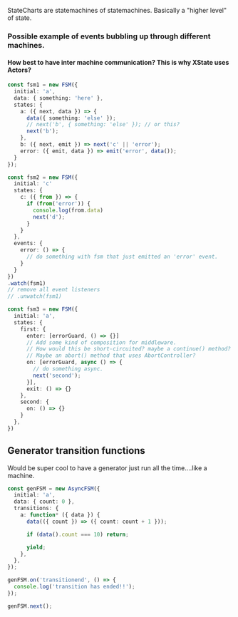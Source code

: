 StateCharts are statemachines of statemachines. Basically a "higher level" of state.

### Possible example of events bubbling up through different machines.

#### How best to have inter machine communication? This is why XState uses Actors?

```typescript
const fsm1 = new FSM({
  initial: 'a',
  data: { something: 'here' },
  states: {
    a: ({ next, data }) => {
      data({ something: 'else' });
      // next('b', { something: 'else' }); // or this?
      next('b');
    },
    b: ({ next, emit }) => next('c' || 'error');
    error: ({ emit, data }) => emit('error', data());
  }
});

const fsm2 = new FSM({
  initial: 'c'
  states: {
    c: ({ from }) => {
      if (from('error')) {
        console.log(from.data)
        next('d');
      }
    }
  },
  events: {
    error: () => {
      // do something with fsm that just emitted an 'error' event.
    }
  }
})
.watch(fsm1)
// remove all event listeners
// .unwatch(fsm1)

const fsm3 = new FSM({
  initial: 'a',
  states: {
    first: {
      enter: [errorGuard, () => {}]
      // Add some kind of composition for middleware.
      // How would this be short-circuited? maybe a continue() method?
      // Maybe an abort() method that uses AbortController?
      on: [errorGuard, async () => {
        // do something async.
        next('second');
      }],
      exit: () => {}
    },
    second: {
      on: () => {}
    }
  },
})

```

## Generator transition functions

Would be super cool to have a generator just run all the time....like a machine.

```typescript
const genFSM = new AsyncFSM({
  initial: 'a',
  data: { count: 0 },
  transitions: {
    a: function* ({ data }) {
      data(({ count }) => ({ count: count + 1 }));

      if (data().count === 10) return;

      yield;
    },
  },
});

genFSM.on('transitionend', () => {
  console.log('transition has ended!!');
});

genFSM.next();
```

